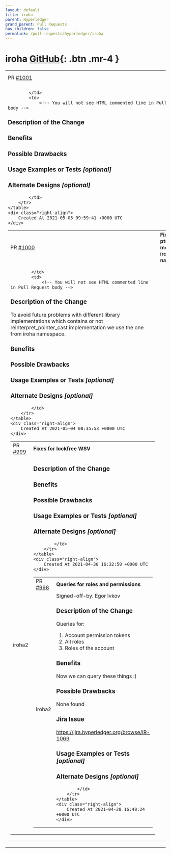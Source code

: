 ```yaml
---
layout: default
title: iroha
parent: Hyperledger
grand_parent: Pull Requests
has_children: false
permalink: /pull-requests/hyperledger/iroha
---
```


# iroha <span class="fs-3 right-align">[GitHub](https://github.com/hyperledger/iroha){: .btn .mr-4 }</span>


<div>
    <table>
        <tr>
            <td>
                PR <a href="https://github.com/hyperledger/iroha/pull/1001" class=".btn">#1001</a>
            </td>
            <td>
                <b>
                    Feature/main merge
                </b>
            </td>
        </tr>
        <tr>
            <td>
                
            </td>
            <td>
                <!-- You will not see HTML commented line in Pull Request body -->
<!-- Optional sections may be omitted. Just remove them or write None -->

<!-- ### Requirements -->
<!-- * Filling out the template is required. Any pull request that does not include enough information to be reviewed in a timely manner may be closed at the maintainers' discretion. -->
<!-- * All new code must have code coverage above 70% (https://docs.codecov.io/docs/about-code-coverage). -->
<!-- * CircleCI builds must be passed. -->
<!-- * Critical and blocker issues reported by Sorabot must be fixed. -->
<!-- * Branch must be rebased onto base branch (https://soramitsu.atlassian.net/wiki/spaces/IS/pages/11173889/Rebase+and+merge+guide). -->


### Description of the Change

<!-- We must be able to understand the design of your change from this description. If we can't get a good idea of what the code will be doing from the description here, the pull request may be closed at the maintainers' discretion. -->
<!-- Keep in mind that the maintainer reviewing this PR may not be familiar with or have worked with the code here recently, so please walk us through the concepts. -->

### Benefits

<!-- What benefits will be realized by the code change? -->

### Possible Drawbacks 

<!-- What are the possible side-effects or negative impacts of the code change? -->
<!-- If no drawbacks, explicitly mention this (write None) -->

### Usage Examples or Tests *[optional]*

<!-- Point reviewers to the test, code example or documentation which shows usage example of this feature -->

### Alternate Designs *[optional]*

<!-- Explain what other alternates were considered and why the proposed version was selected -->

            </td>
        </tr>
    </table>
    <div class="right-align">
        Created At 2021-05-05 09:59:41 +0000 UTC
    </div>
</div>

<div>
    <table>
        <tr>
            <td>
                PR <a href="https://github.com/hyperledger/iroha/pull/1000" class=".btn">#1000</a>
            </td>
            <td>
                <b>
                    Fix/reinterpret ptr cast moved in iroha namespace
                </b>
            </td>
        </tr>
        <tr>
            <td>
                
            </td>
            <td>
                <!-- You will not see HTML commented line in Pull Request body -->
<!-- Optional sections may be omitted. Just remove them or write None -->

<!-- ### Requirements -->
<!-- * Filling out the template is required. Any pull request that does not include enough information to be reviewed in a timely manner may be closed at the maintainers' discretion. -->
<!-- * All new code must have code coverage above 70% (https://docs.codecov.io/docs/about-code-coverage). -->
<!-- * CircleCI builds must be passed. -->
<!-- * Critical and blocker issues reported by Sorabot must be fixed. -->
<!-- * Branch must be rebased onto base branch (https://soramitsu.atlassian.net/wiki/spaces/IS/pages/11173889/Rebase+and+merge+guide). -->


### Description of the Change
To avoid future problems with different library implementations which contains or not reinterpret_pointer_cast implementation we use the one from iroha namespace.

<!-- We must be able to understand the design of your change from this description. If we can't get a good idea of what the code will be doing from the description here, the pull request may be closed at the maintainers' discretion. -->
<!-- Keep in mind that the maintainer reviewing this PR may not be familiar with or have worked with the code here recently, so please walk us through the concepts. -->

### Benefits

<!-- What benefits will be realized by the code change? -->

### Possible Drawbacks 

<!-- What are the possible side-effects or negative impacts of the code change? -->
<!-- If no drawbacks, explicitly mention this (write None) -->

### Usage Examples or Tests *[optional]*

<!-- Point reviewers to the test, code example or documentation which shows usage example of this feature -->

### Alternate Designs *[optional]*

<!-- Explain what other alternates were considered and why the proposed version was selected -->

            </td>
        </tr>
    </table>
    <div class="right-align">
        Created At 2021-05-04 08:35:53 +0000 UTC
    </div>
</div>

<div>
    <table>
        <tr>
            <td>
                PR <a href="https://github.com/hyperledger/iroha/pull/999" class=".btn">#999</a>
            </td>
            <td>
                <b>
                    Fixes for lockfree WSV
                </b>
            </td>
        </tr>
        <tr>
            <td>
                <span class="chip">iroha2</span>
            </td>
            <td>
                <!-- You will not see HTML commented line in Pull Request body -->
<!-- Optional sections may be omitted. Just remove them or write None -->

<!-- ### Requirements -->
<!-- * Filling out the template is required. Any pull request that does not include enough information to be reviewed in a timely manner may be closed at the maintainers' discretion. -->
<!-- * All new code must have code coverage above 70% (https://docs.codecov.io/docs/about-code-coverage). -->
<!-- * CircleCI builds must be passed. -->
<!-- * Critical and blocker issues reported by Sorabot must be fixed. -->
<!-- * Branch must be rebased onto base branch (https://soramitsu.atlassian.net/wiki/spaces/IS/pages/11173889/Rebase+and+merge+guide). -->


### Description of the Change

<!-- We must be able to understand the design of your change from this description. If we can't get a good idea of what the code will be doing from the description here, the pull request may be closed at the maintainers' discretion. -->
<!-- Keep in mind that the maintainer reviewing this PR may not be familiar with or have worked with the code here recently, so please walk us through the concepts. -->

### Benefits

<!-- What benefits will be realized by the code change? -->

### Possible Drawbacks 

<!-- What are the possible side-effects or negative impacts of the code change? -->
<!-- If no drawbacks, explicitly mention this (write None) -->

### Usage Examples or Tests *[optional]*

<!-- Point reviewers to the test, code example or documentation which shows usage example of this feature -->

### Alternate Designs *[optional]*

<!-- Explain what other alternates were considered and why the proposed version was selected -->

            </td>
        </tr>
    </table>
    <div class="right-align">
        Created At 2021-04-30 16:32:50 +0000 UTC
    </div>
</div>

<div>
    <table>
        <tr>
            <td>
                PR <a href="https://github.com/hyperledger/iroha/pull/998" class=".btn">#998</a>
            </td>
            <td>
                <b>
                    Queries for roles and permissions
                </b>
            </td>
        </tr>
        <tr>
            <td>
                <span class="chip">iroha2</span>
            </td>
            <td>
                Signed-off-by: Egor Ivkov <e.o.ivkov@gmail.com>

<!-- You will not see HTML commented line in Pull Request body -->
<!-- Optional sections may be omitted. Just remove them or write None -->

<!-- ### Requirements -->
<!-- * Filling out the template is required. Any pull request that does not include enough information to be reviewed in a timely manner may be closed at the maintainers' discretion. -->
<!-- * All new code must have code coverage above 70% (https://docs.codecov.io/docs/about-code-coverage). -->
<!-- * CircleCI builds must be passed. -->
<!-- * Critical and blocker issues reported by Sorabot must be fixed. -->
<!-- * Branch must be rebased onto base branch (https://soramitsu.atlassian.net/wiki/spaces/IS/pages/11173889/Rebase+and+merge+guide). -->


### Description of the Change
Queries for:
1. Account permission tokens
2. All roles
3. Roles of the account
<!-- We must be able to understand the design of your change from this description. If we can't get a good idea of what the code will be doing from the description here, the pull request may be closed at the maintainers' discretion. -->
<!-- Keep in mind that the maintainer reviewing this PR may not be familiar with or have worked with the code here recently, so please walk us through the concepts. -->

### Benefits
Now we can query these things :)
<!-- What benefits will be realized by the code change? -->

### Possible Drawbacks 
None found
<!-- What are the possible side-effects or negative impacts of the code change? -->
<!-- If no drawbacks, explicitly mention this (write None) -->

### Jira Issue
https://jira.hyperledger.org/browse/IR-1069

### Usage Examples or Tests *[optional]*

<!-- Point reviewers to the test, code example or documentation which shows usage example of this feature -->

### Alternate Designs *[optional]*

<!-- Explain what other alternates were considered and why the proposed version was selected -->

            </td>
        </tr>
    </table>
    <div class="right-align">
        Created At 2021-04-28 16:48:24 +0000 UTC
    </div>
</div>

